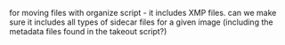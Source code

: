 for moving files with organize script - it includes XMP files.  can we make sure it includes all types of sidecar files for a given image (including the metadata files found in the takeout script?)